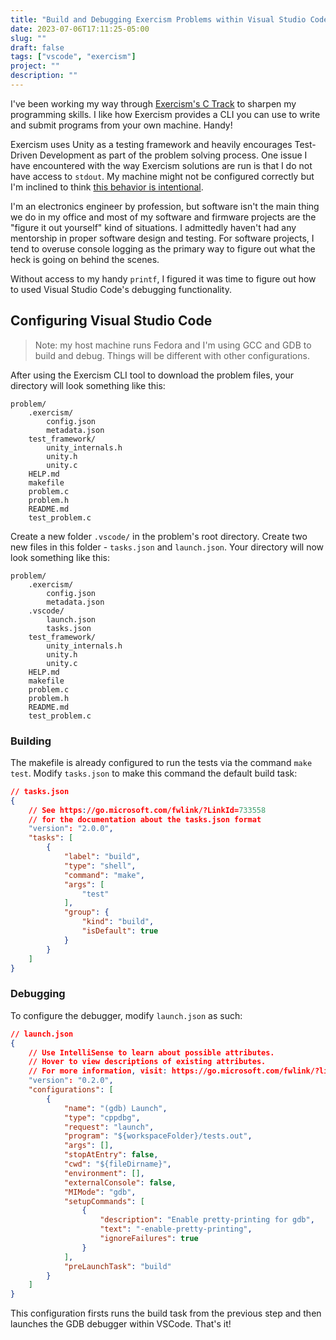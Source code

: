 ```yaml
---
title: "Build and Debugging Exercism Problems within Visual Studio Code"
date: 2023-07-06T17:11:25-05:00
slug: ""
draft: false
tags: ["vscode", "exercism"]
project: ""
description: ""
---
```


I've been working my way through [Exercism's C Track](https://exercism.org/tracks/c) to sharpen my programming skills. 
I like how Exercism provides a CLI you can use to write and submit programs from your own machine. Handy!

Exercism uses Unity as a testing framework and heavily encourages Test-Driven Development as part of the problem solving process.
One issue I have encountered with the way Exercism solutions are run is that I do not have access to `stdout`. My machine might not be configured correctly but I'm inclined to think [this behavior is intentional](https://github.com/exercism/csharp/issues/1395).

I'm an electronics engineer by profession, but software isn't the main thing we do in my office and most of my software and firmware projects are the "figure it out yourself" kind of situations. I admittedly haven't had any mentorship in proper software design and testing. For software projects, I tend to overuse console logging as the primary way to figure out what the heck is going on behind the scenes.

Without access to my handy `printf`, I figured it was time to figure out how to used Visual Studio Code's debugging functionality.

## Configuring Visual Studio Code

> Note: my host machine runs Fedora and I'm using GCC and GDB to build and debug. Things will be different with other configurations.

After using the Exercism CLI tool to download the problem files, your directory will look something like this:

```
problem/
    .exercism/
        config.json
        metadata.json
    test_framework/
        unity_internals.h
        unity.h
        unity.c
    HELP.md
    makefile
    problem.c
    problem.h
    README.md
    test_problem.c
```

Create a new folder `.vscode/` in the problem's root directory. Create two new files in this folder - `tasks.json` and `launch.json`. Your directory will now look something like this: 

```
problem/
    .exercism/
        config.json
        metadata.json
    .vscode/
        launch.json
        tasks.json
    test_framework/
        unity_internals.h
        unity.h
        unity.c
    HELP.md
    makefile
    problem.c
    problem.h
    README.md
    test_problem.c
```

### Building

The makefile is already configured to run the tests via the command `make test`. Modify `tasks.json` to make this command the default build task:

```json
// tasks.json
{
    // See https://go.microsoft.com/fwlink/?LinkId=733558
    // for the documentation about the tasks.json format
    "version": "2.0.0",
    "tasks": [
        {
            "label": "build",
            "type": "shell",
            "command": "make",
            "args": [
                "test"
            ],
            "group": {
                "kind": "build",
                "isDefault": true
            }
        }
    ]
}
```

### Debugging

To configure the debugger, modify `launch.json` as such:

```json
// launch.json
{
    // Use IntelliSense to learn about possible attributes.
    // Hover to view descriptions of existing attributes.
    // For more information, visit: https://go.microsoft.com/fwlink/?linkid=830387
    "version": "0.2.0",
    "configurations": [
        {
            "name": "(gdb) Launch",
            "type": "cppdbg",
            "request": "launch",
            "program": "${workspaceFolder}/tests.out",
            "args": [],
            "stopAtEntry": false,
            "cwd": "${fileDirname}",
            "environment": [],
            "externalConsole": false,
            "MIMode": "gdb",
            "setupCommands": [
                {
                    "description": "Enable pretty-printing for gdb",
                    "text": "-enable-pretty-printing",
                    "ignoreFailures": true
                }
            ],
            "preLaunchTask": "build"
        }
    ]
}
```

This configuration firsts runs the build task from the previous step and then launches the GDB debugger within VSCode. That's it!